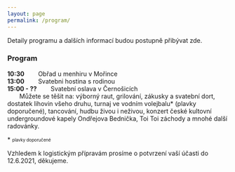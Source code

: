 ```yaml
---
layout: page
permalink: /program/
---
```


Detaily programu a dalších informací budou postupně přibývat zde.

### Program
**10:30** &nbsp;&nbsp;&nbsp;&nbsp;&nbsp;&nbsp; Obřad u menhiru v Mořince<br/>
**13:00** &nbsp;&nbsp;&nbsp;&nbsp;&nbsp;&nbsp; Svatebni hostina s rodinou <br/>
**15:00 - ??** &nbsp;&nbsp;&nbsp;&nbsp;&nbsp;&nbsp; Svatební oslava v Černošicích <br/>
&nbsp;&nbsp;&nbsp;&nbsp;&nbsp;&nbsp; Můžete se těšit na: výborný raut, grilování, zákusky a svatební dort, dostatek lihovin všeho druhu, turnaj ve vodním volejbalu\* (plavky doporučené), tancování, hudbu živou i neživou, konzert české kultovní undergroundové kapely Ondřejova Bednička, Toi Toi záchody a mnohé další radovánky.<br/>


\* <sub><sup>plavky doporučené</sup></sub>

Vzhledem k logistickým přípravám prosíme o potvrzení vaší účasti do 12.6.2021, děkujeme.
